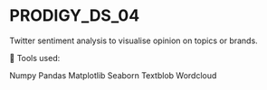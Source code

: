 # PRODIGY_DS_04
Twitter sentiment analysis to visualise opinion on topics or brands.

📌 Tools used:

Numpy
Pandas
Matplotlib
Seaborn
Textblob
Wordcloud
